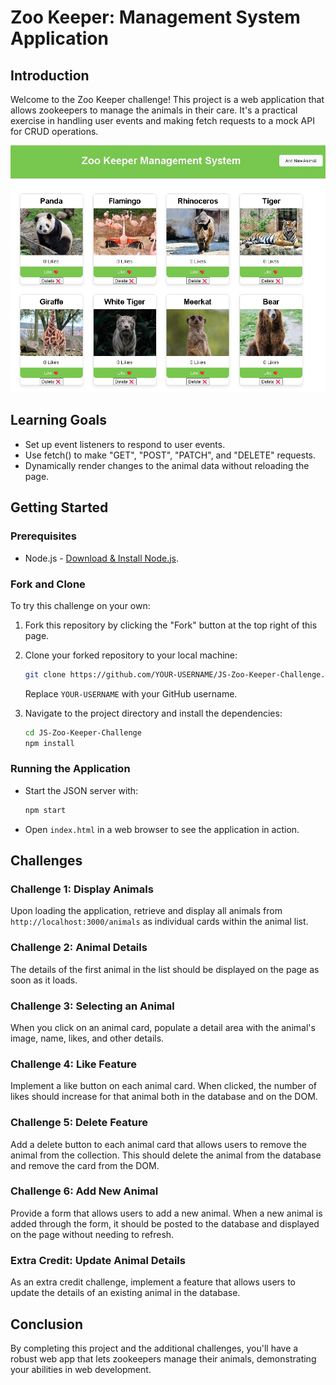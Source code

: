 # Zoo Keeper: Management System Application

## Introduction

Welcome to the Zoo Keeper challenge! This project is a web application that allows zookeepers to manage the animals in their care. It's a practical exercise in handling user events and making fetch requests to a mock API for CRUD operations.

![Zoo Keeper App](img/zoo-keeper-final.jpg)

## Learning Goals

- Set up event listeners to respond to user events.
- Use fetch() to make "GET", "POST", "PATCH", and "DELETE" requests.
- Dynamically render changes to the animal data without reloading the page.

## Getting Started

### Prerequisites

- Node.js - [Download & Install Node.js](https://nodejs.org/en/download/).

### Fork and Clone

To try this challenge on your own:

1. Fork this repository by clicking the "Fork" button at the top right of this page.
2. Clone your forked repository to your local machine:
   ```bash
   git clone https://github.com/YOUR-USERNAME/JS-Zoo-Keeper-Challenge.git
   ```
   Replace `YOUR-USERNAME` with your GitHub username.
   
3. Navigate to the project directory and install the dependencies:
   ```bash
   cd JS-Zoo-Keeper-Challenge
   npm install
   ```

### Running the Application

- Start the JSON server with:
  ```bash
  npm start
  ```
- Open `index.html` in a web browser to see the application in action.

## Challenges

### Challenge 1: Display Animals

Upon loading the application, retrieve and display all animals from `http://localhost:3000/animals` as individual cards within the animal list.

### Challenge 2: Animal Details

The details of the first animal in the list should be displayed on the page as soon as it loads.

### Challenge 3: Selecting an Animal

When you click on an animal card, populate a detail area with the animal's image, name, likes, and other details.

### Challenge 4: Like Feature

Implement a like button on each animal card. When clicked, the number of likes should increase for that animal both in the database and on the DOM.

### Challenge 5: Delete Feature

Add a delete button to each animal card that allows users to remove the animal from the collection. This should delete the animal from the database and remove the card from the DOM.

### Challenge 6: Add New Animal

Provide a form that allows users to add a new animal. When a new animal is added through the form, it should be posted to the database and displayed on the page without needing to refresh.

### Extra Credit: Update Animal Details

As an extra credit challenge, implement a feature that allows users to update the details of an existing animal in the database.

## Conclusion

By completing this project and the additional challenges, you'll have a robust web app that lets zookeepers manage their animals, demonstrating your abilities in web development.
